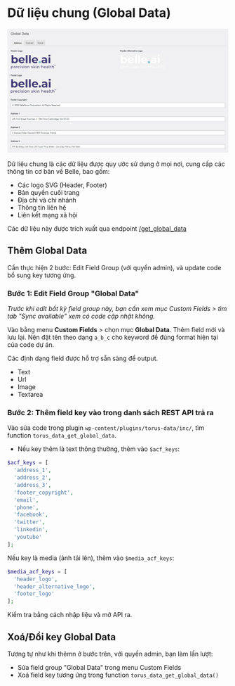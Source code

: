 # Dữ liệu chung (Global Data)

![Giao diện sửa dữ liệu chung](global-data-edit.jpg)

Dữ liệu chung là các dữ liệu được quy ước sử dụng ở mọi nơi, cung cấp các thông tin cơ bản về Belle, bao gồm:

- Các logo SVG (Header, Footer)
- Bản quyền cuối trang 
- Địa chỉ và chi nhánh
- Thông tin liên hệ
- Liên kết mạng xã hội

Các dữ liệu này được trích xuất qua endpoint [/get_global_data](rest-api.md#d%E1%BB%AF-li%E1%BB%87u-chung-global-data)

## Thêm Global Data

Cần thực hiện 2 bước: Edit Field Group (với quyền admin), và update code bổ sung key tương ứng.

### Bước 1: Edit Field Group "Global Data"

_Trước khi edit bất kỳ field group này, bạn cần xem mục Custom Fields > tìm tab "Sync available" xem có code cập nhật không._

Vào bằng menu **Custom Fields** > chọn mục **Global Data**. Thêm field mới và lưu lại. Nên đặt tên theo dạng `a_b_c` cho keyword để đúng format hiện tại của code dự án.

Các định dạng field được hỗ trợ sẵn sàng để output.
- Text
- Url
- Image
- Textarea

### Bước 2: Thêm field key vào trong danh sách REST API trả ra

Vào sửa code trong plugin `wp-content/plugins/torus-data/inc/`, tìm function `torus_data_get_global_data`.

- Nếu key thêm là text thông thường, thêm vào `$acf_keys`:

```php
$acf_keys = [
  'address_1',
  'address_2',
  'address_3',
  'footer_copyright',
  'email',
  'phone',
  'facebook',
  'twitter',
  'linkedin',
  'youtube'
];
```

Nếu key là media (ảnh tải lên), thêm vào `$media_acf_keys`:

```php
$media_acf_keys = [
  'header_logo',
  'header_alternative_logo',
  'footer_logo'
];
```

Kiểm tra bằng cách nhập liệu và mở API ra.

## Xoá/Đổi key Global Data

Tương tự như khi thêmn ở bước trên, với quyền admin, bạn làm lần lượt:
- Sửa field group "Global Data" trong menu Custom Fields
- Xoá field key tương ứng trong function `torus_data_get_global_data()`
